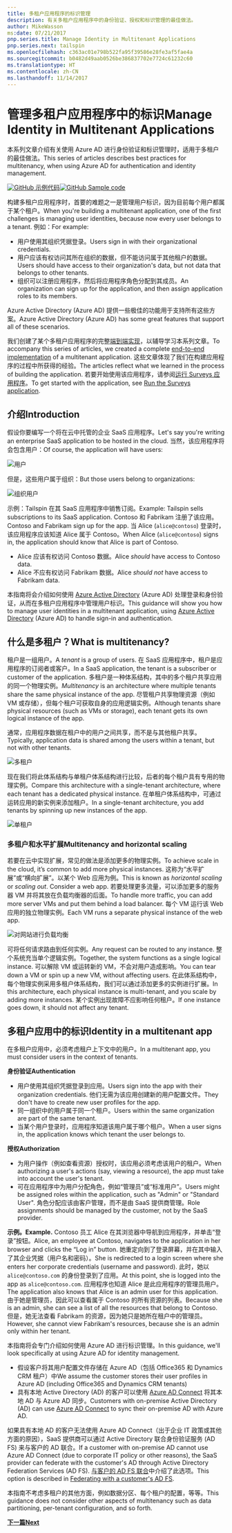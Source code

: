 ```yaml
---
title: 多租户应用程序的标识管理
description: 有关多租户应用程序中的身份验证、授权和标识管理的最佳做法。
author: MikeWasson
ms:date: 07/21/2017
pnp.series.title: Manage Identity in Multitenant Applications
pnp.series.next: tailspin
ms.openlocfilehash: c363ac01e798b522fa95f39586e28fe3af5fae4a
ms.sourcegitcommit: b0482d49aab0526be386837702e7724c61232c60
ms.translationtype: HT
ms.contentlocale: zh-CN
ms.lasthandoff: 11/14/2017
---
```

# <a name="manage-identity-in-multitenant-applications"></a><span data-ttu-id="8fb0e-103">管理多租户应用程序中的标识</span><span class="sxs-lookup"><span data-stu-id="8fb0e-103">Manage Identity in Multitenant Applications</span></span>

<span data-ttu-id="8fb0e-104">本系列文章介绍有关使用 Azure AD 进行身份验证和标识管理时，适用于多租户的最佳做法。</span><span class="sxs-lookup"><span data-stu-id="8fb0e-104">This series of articles describes best practices for multitenancy, when using Azure AD for authentication and identity management.</span></span>

<span data-ttu-id="8fb0e-105">[![GitHub](../_images/github.png) 示例代码][sample application]</span><span class="sxs-lookup"><span data-stu-id="8fb0e-105">[![GitHub](../_images/github.png) Sample code][sample application]</span></span>

<span data-ttu-id="8fb0e-106">构建多租户应用程序时，首要的难题之一是管理用户标识，因为目前每个用户都属于某个租户。</span><span class="sxs-lookup"><span data-stu-id="8fb0e-106">When you're building a multitenant application, one of the first challenges is managing user identities, because now every user belongs to a tenant.</span></span> <span data-ttu-id="8fb0e-107">例如：</span><span class="sxs-lookup"><span data-stu-id="8fb0e-107">For example:</span></span>

* <span data-ttu-id="8fb0e-108">用户使用其组织凭据登录。</span><span class="sxs-lookup"><span data-stu-id="8fb0e-108">Users sign in with their organizational credentials.</span></span>
* <span data-ttu-id="8fb0e-109">用户应该有权访问其所在组织的数据，但不能访问属于其他租户的数据。</span><span class="sxs-lookup"><span data-stu-id="8fb0e-109">Users should have access to their organization's data, but not data that belongs to other tenants.</span></span>
* <span data-ttu-id="8fb0e-110">组织可以注册应用程序，然后将应用程序角色分配到其成员。</span><span class="sxs-lookup"><span data-stu-id="8fb0e-110">An organization can sign up for the application, and then assign application roles to its members.</span></span>

<span data-ttu-id="8fb0e-111">Azure Active Directory (Azure AD) 提供一些极佳的功能用于支持所有这些方案。</span><span class="sxs-lookup"><span data-stu-id="8fb0e-111">Azure Active Directory (Azure AD) has some great features that support all of these scenarios.</span></span>

<span data-ttu-id="8fb0e-112">我们创建了某个多租户应用程序的完整[端到端实现][sample application]，以辅导学习本系列文章。</span><span class="sxs-lookup"><span data-stu-id="8fb0e-112">To accompany this series of articles, we created a complete [end-to-end implementation][sample application] of a multitenant application.</span></span> <span data-ttu-id="8fb0e-113">这些文章体现了我们在构建应用程序的过程中所获得的经验。</span><span class="sxs-lookup"><span data-stu-id="8fb0e-113">The articles reflect what we learned in the process of building the application.</span></span> <span data-ttu-id="8fb0e-114">若要开始使用该应用程序，请参阅[运行 Surveys 应用程序][running-the-app]。</span><span class="sxs-lookup"><span data-stu-id="8fb0e-114">To get started with the application, see [Run the Surveys application][running-the-app].</span></span>

## <a name="introduction"></a><span data-ttu-id="8fb0e-115">介绍</span><span class="sxs-lookup"><span data-stu-id="8fb0e-115">Introduction</span></span>

<span data-ttu-id="8fb0e-116">假设你要编写一个将在云中托管的企业 SaaS 应用程序。</span><span class="sxs-lookup"><span data-stu-id="8fb0e-116">Let's say you're writing an enterprise SaaS application to be hosted in the cloud.</span></span> <span data-ttu-id="8fb0e-117">当然，该应用程序将会包含用户：</span><span class="sxs-lookup"><span data-stu-id="8fb0e-117">Of course, the application will have users:</span></span>

![用户](./images/users.png)

<span data-ttu-id="8fb0e-119">但是，这些用户属于组织：</span><span class="sxs-lookup"><span data-stu-id="8fb0e-119">But those users belong to organizations:</span></span>

![组织用户](./images/org-users.png)

<span data-ttu-id="8fb0e-121">示例：Tailspin 在其 SaaS 应用程序中销售订阅。</span><span class="sxs-lookup"><span data-stu-id="8fb0e-121">Example: Tailspin sells subscriptions to its SaaS application.</span></span> <span data-ttu-id="8fb0e-122">Contoso 和 Fabrikam 注册了该应用。</span><span class="sxs-lookup"><span data-stu-id="8fb0e-122">Contoso and Fabrikam sign up for the app.</span></span> <span data-ttu-id="8fb0e-123">当 Alice (`alice@contoso`) 登录时，该应用程序应该知道 Alice 属于 Contoso。</span><span class="sxs-lookup"><span data-stu-id="8fb0e-123">When Alice (`alice@contoso`) signs in, the application should know that Alice is part of Contoso.</span></span>

* <span data-ttu-id="8fb0e-124">Alice 应该有权访问 Contoso 数据。</span><span class="sxs-lookup"><span data-stu-id="8fb0e-124">Alice *should* have access to Contoso data.</span></span>
* <span data-ttu-id="8fb0e-125">Alice 不应有权访问 Fabrikam 数据。</span><span class="sxs-lookup"><span data-stu-id="8fb0e-125">Alice *should not* have access to Fabrikam data.</span></span>

<span data-ttu-id="8fb0e-126">本指南将会介绍如何使用 [Azure Active Directory][AzureAD] (Azure AD) 处理登录和身份验证，从而在多租户应用程序中管理用户标识。</span><span class="sxs-lookup"><span data-stu-id="8fb0e-126">This guidance will show you how to manage user identities in a multitenant application, using [Azure Active Directory][AzureAD] (Azure AD) to handle sign-in and authentication.</span></span>

## <a name="what-is-multitenancy"></a><span data-ttu-id="8fb0e-127">什么是多租户？</span><span class="sxs-lookup"><span data-stu-id="8fb0e-127">What is multitenancy?</span></span>
<span data-ttu-id="8fb0e-128">租户是一组用户。</span><span class="sxs-lookup"><span data-stu-id="8fb0e-128">A *tenant* is a group of users.</span></span> <span data-ttu-id="8fb0e-129">在 SaaS 应用程序中，租户是应用程序的订阅者或客户。</span><span class="sxs-lookup"><span data-stu-id="8fb0e-129">In a SaaS application, the tenant is a subscriber or customer of the application.</span></span> <span data-ttu-id="8fb0e-130">多租户是一种体系结构，其中的多个租户共享应用的同一个物理实例。</span><span class="sxs-lookup"><span data-stu-id="8fb0e-130">*Multitenancy* is an architecture where multiple tenants share the same physical instance of the app.</span></span> <span data-ttu-id="8fb0e-131">尽管租户共享物理资源（例如 VM 或存储），但每个租户可获取自身的应用逻辑实例。</span><span class="sxs-lookup"><span data-stu-id="8fb0e-131">Although tenants share physical resources (such as VMs or storage), each tenant gets its own logical instance of the app.</span></span>

<span data-ttu-id="8fb0e-132">通常，应用程序数据在租户中的用户之间共享，而不是与其他租户共享。</span><span class="sxs-lookup"><span data-stu-id="8fb0e-132">Typically, application data is shared among the users within a tenant, but not with other tenants.</span></span>

![多租户](./images/multitenant.png)

<span data-ttu-id="8fb0e-134">现在我们将此体系结构与单租户体系结构进行比较，后者的每个租户具有专用的物理实例。</span><span class="sxs-lookup"><span data-stu-id="8fb0e-134">Compare this architecture with a single-tenant architecture, where each tenant has a dedicated physical instance.</span></span> <span data-ttu-id="8fb0e-135">在单租户体系结构中，可通过运转应用的新实例来添加租户。</span><span class="sxs-lookup"><span data-stu-id="8fb0e-135">In a single-tenant architecture, you add tenants by spinning up new instances of the app.</span></span>

![单租户](./images/single-tenant.png)

### <a name="multitenancy-and-horizontal-scaling"></a><span data-ttu-id="8fb0e-137">多租户和水平扩展</span><span class="sxs-lookup"><span data-stu-id="8fb0e-137">Multitenancy and horizontal scaling</span></span>
<span data-ttu-id="8fb0e-138">若要在云中实现扩展，常见的做法是添加更多的物理实例。</span><span class="sxs-lookup"><span data-stu-id="8fb0e-138">To achieve scale in the cloud, it’s common to add more physical instances.</span></span> <span data-ttu-id="8fb0e-139">这称为“水平扩展”或“横向扩展”。以某个 Web 应用为例。</span><span class="sxs-lookup"><span data-stu-id="8fb0e-139">This is known as *horizontal scaling* or *scaling out*. Consider a web app.</span></span> <span data-ttu-id="8fb0e-140">若要处理更多流量，可以添加更多的服务器 VM 并将其放在负载均衡器的后面。</span><span class="sxs-lookup"><span data-stu-id="8fb0e-140">To handle more traffic, you can add more server VMs and put them behind a load balancer.</span></span> <span data-ttu-id="8fb0e-141">每个 VM 运行该 Web 应用的独立物理实例。</span><span class="sxs-lookup"><span data-stu-id="8fb0e-141">Each VM runs a separate physical instance of the web app.</span></span>

![对网站进行负载均衡](./images/load-balancing.png)

<span data-ttu-id="8fb0e-143">可将任何请求路由到任何实例。</span><span class="sxs-lookup"><span data-stu-id="8fb0e-143">Any request can be routed to any instance.</span></span> <span data-ttu-id="8fb0e-144">整个系统充当单个逻辑实例。</span><span class="sxs-lookup"><span data-stu-id="8fb0e-144">Together, the system functions as a single logical instance.</span></span> <span data-ttu-id="8fb0e-145">可以解除 VM 或运转新的 VM，不会对用户造成影响。</span><span class="sxs-lookup"><span data-stu-id="8fb0e-145">You can tear down a VM or spin up a new VM, without affecting users.</span></span> <span data-ttu-id="8fb0e-146">在此体系结构中，每个物理实例采用多租户体系结构，我们可以通过添加更多的实例进行扩展。</span><span class="sxs-lookup"><span data-stu-id="8fb0e-146">In this architecture, each physical instance is multi-tenant, and you scale by adding more instances.</span></span> <span data-ttu-id="8fb0e-147">某个实例出现故障不应影响任何租户。</span><span class="sxs-lookup"><span data-stu-id="8fb0e-147">If one instance goes down, it should not affect any tenant.</span></span>

## <a name="identity-in-a-multitenant-app"></a><span data-ttu-id="8fb0e-148">多租户应用中的标识</span><span class="sxs-lookup"><span data-stu-id="8fb0e-148">Identity in a multitenant app</span></span>
<span data-ttu-id="8fb0e-149">在多租户应用中，必须考虑租户上下文中的用户。</span><span class="sxs-lookup"><span data-stu-id="8fb0e-149">In a multitenant app, you must consider users in the context of tenants.</span></span>

<span data-ttu-id="8fb0e-150">**身份验证**</span><span class="sxs-lookup"><span data-stu-id="8fb0e-150">**Authentication**</span></span>

* <span data-ttu-id="8fb0e-151">用户使用其组织凭据登录到应用。</span><span class="sxs-lookup"><span data-stu-id="8fb0e-151">Users sign into the app with their organization credentials.</span></span> <span data-ttu-id="8fb0e-152">他们无需为该应用创建新的用户配置文件。</span><span class="sxs-lookup"><span data-stu-id="8fb0e-152">They don't have to create new user profiles for the app.</span></span>
* <span data-ttu-id="8fb0e-153">同一组织中的用户属于同一个租户。</span><span class="sxs-lookup"><span data-stu-id="8fb0e-153">Users within the same organization are part of the same tenant.</span></span>
* <span data-ttu-id="8fb0e-154">当某个用户登录时，应用程序知道该用户属于哪个租户。</span><span class="sxs-lookup"><span data-stu-id="8fb0e-154">When a user signs in, the application knows which tenant the user belongs to.</span></span>

<span data-ttu-id="8fb0e-155">**授权**</span><span class="sxs-lookup"><span data-stu-id="8fb0e-155">**Authorization**</span></span>

* <span data-ttu-id="8fb0e-156">为用户操作（例如查看资源）授权时，该应用必须考虑该用户的租户。</span><span class="sxs-lookup"><span data-stu-id="8fb0e-156">When authorizing a user's actions (say, viewing a resource), the app must take into account the user's tenant.</span></span>
* <span data-ttu-id="8fb0e-157">可在应用程序中为用户分配角色，例如“管理员”或“标准用户”。</span><span class="sxs-lookup"><span data-stu-id="8fb0e-157">Users might be assigned roles within the application, such as "Admin" or "Standard User".</span></span> <span data-ttu-id="8fb0e-158">角色分配应该由客户管理，而不是由 SaaS 提供商管理。</span><span class="sxs-lookup"><span data-stu-id="8fb0e-158">Role assignments should be managed by the customer, not by the SaaS provider.</span></span>

<span data-ttu-id="8fb0e-159">**示例。**</span><span class="sxs-lookup"><span data-stu-id="8fb0e-159">**Example.**</span></span> <span data-ttu-id="8fb0e-160">Contoso 员工 Alice 在其浏览器中导航到应用程序，并单击“登录”按钮。</span><span class="sxs-lookup"><span data-stu-id="8fb0e-160">Alice, an employee at Contoso, navigates to the application in her browser and clicks the “Log in” button.</span></span> <span data-ttu-id="8fb0e-161">她重定向到了登录屏幕，并在其中输入了其企业凭据（用户名和密码）。</span><span class="sxs-lookup"><span data-stu-id="8fb0e-161">She is redirected to a login screen where she enters her corporate credentials (username and password).</span></span> <span data-ttu-id="8fb0e-162">此时，她以 `alice@contoso.com` 的身份登录到了应用。</span><span class="sxs-lookup"><span data-stu-id="8fb0e-162">At this point, she is logged into the app as `alice@contoso.com`.</span></span> <span data-ttu-id="8fb0e-163">应用程序也知道 Alice 是此应用程序的管理员用户。</span><span class="sxs-lookup"><span data-stu-id="8fb0e-163">The application also knows that Alice is an admin user for this application.</span></span> <span data-ttu-id="8fb0e-164">由于她是管理员，因此可以查看属于 Contoso 的所有资源的列表。</span><span class="sxs-lookup"><span data-stu-id="8fb0e-164">Because she is an admin, she can see a list of all the resources that belong to Contoso.</span></span> <span data-ttu-id="8fb0e-165">但是，她无法查看 Fabrikam 的资源，因为她只是她所在租户中的管理员。</span><span class="sxs-lookup"><span data-stu-id="8fb0e-165">However, she cannot view Fabrikam's resources, because she is an admin only within her tenant.</span></span>

<span data-ttu-id="8fb0e-166">本指南将会专门介绍如何使用 Azure AD 进行标识管理。</span><span class="sxs-lookup"><span data-stu-id="8fb0e-166">In this guidance, we'll look specifically at using Azure AD for identity management.</span></span>

* <span data-ttu-id="8fb0e-167">假设客户将其用户配置文件存储在 Azure AD（包括 Office365 和 Dynamics CRM 租户）中</span><span class="sxs-lookup"><span data-stu-id="8fb0e-167">We assume the customer stores their user profiles in Azure AD (including Office365 and Dynamics CRM tenants)</span></span>
* <span data-ttu-id="8fb0e-168">具有本地 Active Directory (AD) 的客户可以使用 [Azure AD Connect][ADConnect] 将其本地 AD 与 Azure AD 同步。</span><span class="sxs-lookup"><span data-stu-id="8fb0e-168">Customers with on-premise Active Directory (AD) can use [Azure AD Connect][ADConnect] to sync their on-premise AD with Azure AD.</span></span>

<span data-ttu-id="8fb0e-169">如果具有本地 AD 的客户无法使用 Azure AD Connect（出于企业 IT 政策或其他方面的原因），SaaS 提供商可以通过 Active Directory 联合身份验证服务 (AD FS) 来与客户的 AD 联合。</span><span class="sxs-lookup"><span data-stu-id="8fb0e-169">If a customer with on-premise AD cannot use Azure AD Connect (due to corporate IT policy or other reasons), the SaaS provider can federate with the customer's AD through Active Directory Federation Services (AD FS).</span></span> <span data-ttu-id="8fb0e-170">[与客户的 AD FS 联合]中介绍了此选项。</span><span class="sxs-lookup"><span data-stu-id="8fb0e-170">This option is described in [Federating with a customer's AD FS].</span></span>

<span data-ttu-id="8fb0e-171">本指南不考虑多租户的其他方面，例如数据分区、每个租户的配置，等等。</span><span class="sxs-lookup"><span data-stu-id="8fb0e-171">This guidance does not consider other aspects of multitenancy such as data partitioning, per-tenant configuration, and so forth.</span></span>

<span data-ttu-id="8fb0e-172">[**下一篇**][tailpin]</span><span class="sxs-lookup"><span data-stu-id="8fb0e-172">[**Next**][tailpin]</span></span>



<!-- Links -->
[ADConnect]: /azure/active-directory/active-directory-aadconnect
[AzureAD]: /azure/active-directory

[与客户的 AD FS 联合]: adfs.md
[Federating with a customer's AD FS]: adfs.md
[tailpin]: tailspin.md

[running-the-app]: ./run-the-app.md
[sample application]: https://github.com/mspnp/multitenant-saas-guidance
